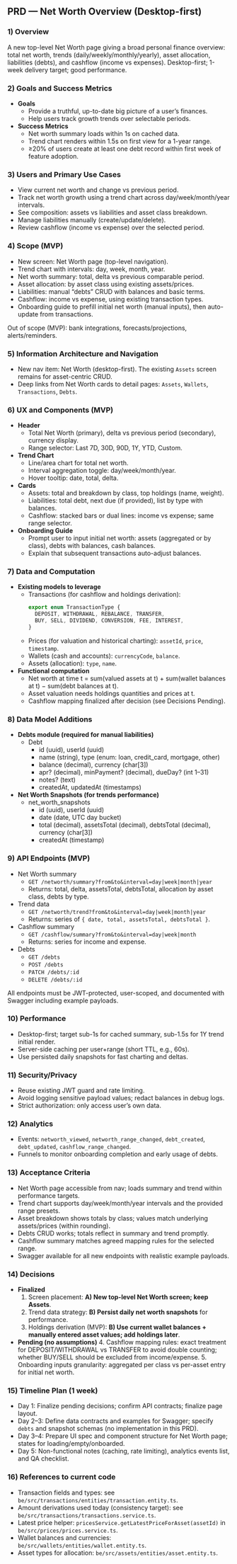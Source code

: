 ## PRD — Net Worth Overview (Desktop-first)

### 1) Overview
A new top-level Net Worth page giving a broad personal finance overview: total net worth, trends (daily/weekly/monthly/yearly), asset allocation, liabilities (debts), and cashflow (income vs expenses). Desktop-first; 1-week delivery target; good performance.

### 2) Goals and Success Metrics
- **Goals**
  - Provide a truthful, up-to-date big picture of a user’s finances.
  - Help users track growth trends over selectable periods.
- **Success Metrics**
  - Net worth summary loads within 1s on cached data.
  - Trend chart renders within 1.5s on first view for a 1-year range.
  - ≥20% of users create at least one debt record within first week of feature adoption.

### 3) Users and Primary Use Cases
- View current net worth and change vs previous period.
- Track net worth growth using a trend chart across day/week/month/year intervals.
- See composition: assets vs liabilities and asset class breakdown.
- Manage liabilities manually (create/update/delete).
- Review cashflow (income vs expense) over the selected period.

### 4) Scope (MVP)
- New screen: Net Worth page (top-level navigation).
- Trend chart with intervals: day, week, month, year.
- Net worth summary: total, delta vs previous comparable period.
- Asset allocation: by asset class using existing assets/prices.
- Liabilities: manual “debts” CRUD with balances and basic terms.
- Cashflow: income vs expense, using existing transaction types.
- Onboarding guide to prefill initial net worth (manual inputs), then auto-update from transactions.

Out of scope (MVP): bank integrations, forecasts/projections, alerts/reminders.

### 5) Information Architecture and Navigation
- New nav item: Net Worth (desktop-first). The existing `Assets` screen remains for asset-centric CRUD.
- Deep links from Net Worth cards to detail pages: `Assets`, `Wallets`, `Transactions`, `Debts`.

### 6) UX and Components (MVP)
- **Header**
  - Total Net Worth (primary), delta vs previous period (secondary), currency display.
  - Range selector: Last 7D, 30D, 90D, 1Y, YTD, Custom.
- **Trend Chart**
  - Line/area chart for total net worth.
  - Interval aggregation toggle: day/week/month/year.
  - Hover tooltip: date, total, delta.
- **Cards**
  - Assets: total and breakdown by class, top holdings (name, weight).
  - Liabilities: total debt, next due (if provided), list by type with balances.
  - Cashflow: stacked bars or dual lines: income vs expense; same range selector.
- **Onboarding Guide**
  - Prompt user to input initial net worth: assets (aggregated or by class), debts with balances, cash balances.
  - Explain that subsequent transactions auto-adjust balances.

### 7) Data and Computation
- **Existing models to leverage**
  - Transactions (for cashflow and holdings derivation):
    ```ts
    export enum TransactionType {
      DEPOSIT, WITHDRAWAL, REBALANCE, TRANSFER,
      BUY, SELL, DIVIDEND, CONVERSION, FEE, INTEREST,
    }
    ```
  - Prices (for valuation and historical charting): `assetId`, `price`, `timestamp`.
  - Wallets (cash and accounts): `currencyCode`, `balance`.
  - Assets (allocation): `type`, `name`.
- **Functional computation**
  - Net worth at time t = sum(valued assets at t) + sum(wallet balances at t) − sum(debt balances at t).
  - Asset valuation needs holdings quantities and prices at t.
  - Cashflow mapping finalized after decision (see Decisions Pending).

### 8) Data Model Additions
- **Debts module (required for manual liabilities)**
  - Debt
    - id (uuid), userId (uuid)
    - name (string), type (enum: loan, credit_card, mortgage, other)
    - balance (decimal), currency (char[3])
    - apr? (decimal), minPayment? (decimal), dueDay? (int 1–31)
    - notes? (text)
    - createdAt, updatedAt (timestamps)
- **Net Worth Snapshots (for trends performance)**
  - net_worth_snapshots
    - id (uuid), userId (uuid)
    - date (date, UTC day bucket)
    - total (decimal), assetsTotal (decimal), debtsTotal (decimal), currency (char[3])
    - createdAt (timestamp)

### 9) API Endpoints (MVP)
- Net Worth summary
  - `GET /networth/summary?from&to&interval=day|week|month|year`
  - Returns: total, delta, assetsTotal, debtsTotal, allocation by asset class, debts by type.
- Trend data
  - `GET /networth/trend?from&to&interval=day|week|month|year`
  - Returns: series of `{ date, total, assetsTotal, debtsTotal }`.
- Cashflow summary
  - `GET /cashflow/summary?from&to&interval=day|week|month`
  - Returns: series for income and expense.
- Debts
  - `GET /debts`
  - `POST /debts`
  - `PATCH /debts/:id`
  - `DELETE /debts/:id`

All endpoints must be JWT-protected, user-scoped, and documented with Swagger including example payloads.

### 10) Performance
- Desktop-first; target sub-1s for cached summary, sub-1.5s for 1Y trend initial render.
- Server-side caching per user+range (short TTL, e.g., 60s).
- Use persisted daily snapshots for fast charting and deltas.

### 11) Security/Privacy
- Reuse existing JWT guard and rate limiting.
- Avoid logging sensitive payload values; redact balances in debug logs.
- Strict authorization: only access user’s own data.

### 12) Analytics
- Events: `networth_viewed`, `networth_range_changed`, `debt_created`, `debt_updated`, `cashflow_range_changed`.
- Funnels to monitor onboarding completion and early usage of debts.

### 13) Acceptance Criteria
- Net Worth page accessible from nav; loads summary and trend within performance targets.
- Trend chart supports day/week/month/year intervals and the provided range presets.
- Asset breakdown shows totals by class; values match underlying assets/prices (within rounding).
- Debts CRUD works; totals reflect in summary and trend promptly.
- Cashflow summary matches agreed mapping rules for the selected range.
- Swagger available for all new endpoints with realistic example payloads.

### 14) Decisions
- **Finalized**
  1. Screen placement: **A) New top-level Net Worth screen; keep Assets**.
  2. Trend data strategy: **B) Persist daily net worth snapshots** for performance.
  3. Holdings derivation (MVP): **B) Use current wallet balances + manually entered asset values; add holdings later**.
- **Pending (no assumptions)**
  4. Cashflow mapping rules: exact treatment for DEPOSIT/WITHDRAWAL vs TRANSFER to avoid double counting; whether BUY/SELL should be excluded from income/expense.
  5. Onboarding inputs granularity: aggregated per class vs per-asset entry for initial net worth.

### 15) Timeline Plan (1 week)
- Day 1: Finalize pending decisions; confirm API contracts; finalize page layout.
- Day 2–3: Define data contracts and examples for Swagger; specify `debts` and snapshot schemas (no implementation in this PRD).
- Day 3–4: Prepare UI spec and component structure for Net Worth page; states for loading/empty/onboarded.
- Day 5: Non-functional notes (caching, rate limiting), analytics events list, and QA checklist.

### 16) References to current code
- Transaction fields and types: see `be/src/transactions/entities/transaction.entity.ts`.
- Amount derivations used today (consistency target): see `be/src/transactions/transactions.service.ts`.
- Latest price helper: `pricesService.getLatestPriceForAsset(assetId)` in `be/src/prices/prices.service.ts`.
- Wallet balances and currencies: `be/src/wallets/entities/wallet.entity.ts`.
- Asset types for allocation: `be/src/assets/entities/asset.entity.ts`.


